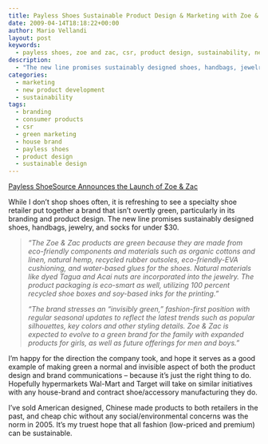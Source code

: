 ```yaml
---
title: Payless Shoes Sustainable Product Design & Marketing with Zoe & Zac Brand
date: 2009-04-14T18:18:22+00:00
author: Mario Vellandi
layout: post
keywords:
  - payless shoes, zoe and zac, csr, product design, sustainability, new product development, marketing, branding, sustainable design, consumer products, house brand, green marketing
description:
  - "The new line promises sustainably designed shoes, handbags, jewelry, and socks for under $30. I'm happy for the direction Payless took and hope it serves as a good example of making green a normal and invisible aspect of both the product design and brand communications."
categories:
  - marketing
  - new product development
  - sustainability
tags:
  - branding
  - consumer products
  - csr
  - green marketing
  - house brand
  - payless shoes
  - product design
  - sustainable design
---
```

<a rel="nofollow" href="http://news.prnewswire.com/DisplayReleaseContent.aspx?ACCT=104&STORY=/www/story/04-13-2009/0005004761&EDATE=">Payless ShoeSource Announces the Launch of Zoe & Zac</a>

While I don&#8217;t shop shoes often, it is refreshing to see a specialty shoe retailer put together a brand that isn&#8217;t overtly green, particularly in its branding and product design. The new line promises sustainably designed shoes, handbags, jewelry, and socks for under $30.

> *&#8220;The Zoe & Zac products are green because they are made from eco-friendly components and materials such as organic cottons and linen, natural hemp, recycled rubber outsoles, eco-friendly-EVA cushioning, and water-based glues for the shoes. Natural materials like dyed Tagua and Acai nuts are incorporated into the jewelry. The product packaging is eco-smart as well, utilizing 100 percent recycled shoe boxes and soy-based inks for the printing.&#8221;*
>
> *&#8220;The brand stresses an &#8220;invisibly green,&#8221; fashion-first position with regular seasonal updates to reflect the latest trends such as popular silhouettes, key colors and other styling details. Zoe & Zac is expected to evolve to a green brand for the family with expanded products for girls, as well as future offerings for men and boys.&#8221;*

I&#8217;m happy for the direction the company took, and hope it serves as a good example of making green a normal and invisible aspect of both the product design and brand communications &#8211; because it&#8217;s just the right thing to do. Hopefully hypermarkets Wal-Mart and Target will take on similar initiatives with any house-brand and contract shoe/accessory manufacturing they do.

I&#8217;ve sold American designed, Chinese made products to both retailers in the past, and cheap chic without any social/environmental concerns was the norm in 2005. It&#8217;s my truest hope that all fashion (low-priced and premium) can be sustainable.
